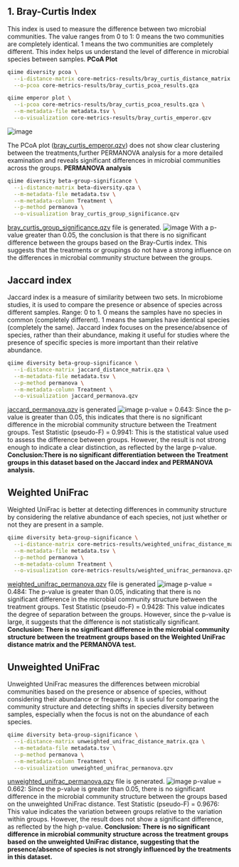## 1. Bray-Curtis Index
This index is used to measure the difference between two microbial communities. The value ranges from 0 to 1:
    0 means the two communities are completely identical.
    1 means the two communities are completely different.
This index helps us understand the level of difference in microbial species between samples.
**PCoA Plot**
```bash
qiime diversity pcoa \
  --i-distance-matrix core-metrics-results/bray_curtis_distance_matrix.qza \
  --o-pcoa core-metrics-results/bray_curtis_pcoa_results.qza
```
```bash
qiime emperor plot \
  --i-pcoa core-metrics-results/bray_curtis_pcoa_results.qza \
  --m-metadata-file metadata.tsv \
  --o-visualization core-metrics-results/bray_curtis_emperor.qzv
```
![image](https://github.com/user-attachments/assets/58a66a9c-99f1-419a-a07c-f771008fdd07)

The PCoA plot ([bray_curtis_emperor.qzv](https://github.com/thaocaoHPzbook/Goldfish-16S-rRNA-amplicon-data-analysis/blob/main/Qiime_steps/bray_curtis_emperor.qzv)) does not show clear clustering between the treatments,further PERMANOVA analysis for a more detailed examination and reveals significant differences in microbial communities across the groups.
**PERMANOVA analysis**
```bash
qiime diversity beta-group-significance \
  --i-distance-matrix beta-diversity.qza \
  --m-metadata-file metadata.tsv \
  --m-metadata-column Treatment \
  --p-method permanova \
  --o-visualization bray_curtis_group_significance.qzv
```
[bray_curtis_group_significance.qzv](https://github.com/thaocaoHPzbook/Goldfish-16S-rRNA-amplicon-data-analysis/blob/main/Qiime_steps/bray_curtis_group_significance.qzv) file is generated.
![image](https://github.com/user-attachments/assets/efec7fb7-6697-4740-b5d7-337bc7f399d3)
With a p-value greater than 0.05, the conclusion is that there is no significant difference between the groups based on the Bray-Curtis index. This suggests that the treatments or groupings do not have a strong influence on the differences in microbial community structure between the groups.

## Jaccard index
Jaccard index is a measure of similarity between two sets. In microbiome studies, it is used to compare the presence or absence of species across different samples.
    Range: 0 to 1.
        0 means the samples have no species in common (completely different).
        1 means the samples have identical species (completely the same).
Jaccard index focuses on the presence/absence of species, rather than their abundance, making it useful for studies where the presence of specific species is more important than their relative abundance.
```bash
qiime diversity beta-group-significance \
  --i-distance-matrix jaccard_distance_matrix.qza \
  --m-metadata-file metadata.tsv \
  --p-method permanova \
  --m-metadata-column Treatment \
  --o-visualization jaccard_permanova.qzv
```
[jaccard_permanova.qzv](https://github.com/thaocaoHPzbook/Goldfish-16S-rRNA-amplicon-data-analysis/blob/main/Qiime_steps/jaccard_permanova.qzv) is generated
![image](https://github.com/user-attachments/assets/bfbb646b-d7bd-45dd-8353-c7d7966b9bbd)
    p-value = 0.643: Since the p-value is greater than 0.05, this indicates that there is no significant difference in the microbial community structure between the Treatment groups.
    Test Statistic (pseudo-F) = 0.9941: This is the statistical value used to assess the difference between groups. However, the result is not strong enough to indicate a clear distinction, as reflected by the large p-value.    
**Conclusion:There is no significant differentiation between the Treatment groups in this dataset based on the Jaccard index and PERMANOVA analysis.**

## Weighted UniFrac 
Weighted UniFrac is better at detecting differences in community structure by considering the relative abundance of each species, not just whether or not they are present in a sample.
```bash
qiime diversity beta-group-significance \
  --i-distance-matrix core-metrics-results/weighted_unifrac_distance_matrix.qza \
  --m-metadata-file metadata.tsv \
  --p-method permanova \
  --m-metadata-column Treatment \
  --o-visualization core-metrics-results/weighted_unifrac_permanova.qzv
```
[weighted_unifrac_permanova.qzv](https://github.com/thaocaoHPzbook/Goldfish-16S-rRNA-amplicon-data-analysis/blob/main/Qiime_steps/weighted_unifrac_permanova.qzv) file is generated
![image](https://github.com/user-attachments/assets/10ff8cc4-1869-47b7-bbbf-3a061383b80b)
    p-value = 0.484: The p-value is greater than 0.05, indicating that there is no significant difference in the microbial community structure between the treatment groups.
    Test Statistic (pseudo-F) = 0.9428: This value indicates the degree of separation between the groups. However, since the p-value is large, it suggests that the difference is not statistically significant.
**Conclusion: There is no significant difference in the microbial community structure between the treatment groups based on the Weighted UniFrac distance matrix and the PERMANOVA test.**

## Unweighted UniFrac
Unweighted UniFrac measures the differences between microbial communities based on the presence or absence of species, without considering their abundance or frequency. It is useful for comparing the community structure and detecting shifts in species diversity between samples, especially when the focus is not on the abundance of each species.
```bash
qiime diversity beta-group-significance \
  --i-distance-matrix unweighted_unifrac_distance_matrix.qza \
  --m-metadata-file metadata.tsv \
  --p-method permanova \
  --m-metadata-column Treatment \
  --o-visualization unweighted_unifrac_permanova.qzv
```
[unweighted_unifrac_permanova.qzv](https://github.com/thaocaoHPzbook/Goldfish-16S-rRNA-amplicon-data-analysis/blob/main/Qiime_steps/unweighted_unifrac_permanova.qzv) file is generated.
![image](https://github.com/user-attachments/assets/c264b117-059f-46da-b583-d43f1ea01df2)
    p-value = 0.662: Since the p-value is greater than 0.05, there is no significant difference in the microbial community structure between the groups based on the unweighted UniFrac distance.
    Test Statistic (pseudo-F) = 0.9676: This value indicates the variation between groups relative to the variation within groups. However, the result does not show a significant difference, as reflected by the high p-value.
**Conclusion: There is no significant difference in microbial community structure across the treatment groups based on the unweighted UniFrac distance, suggesting that the presence/absence of species is not strongly influenced by the treatments in this dataset.**
